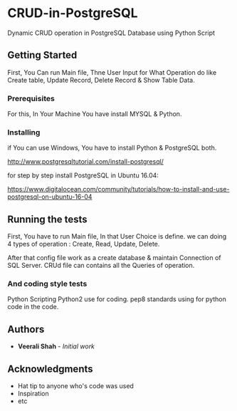 # CRUD-in-PostgreSQL
Dynamic CRUD operation in PostgreSQL Database using Python Script 

## Getting Started

First, You Can run Main file, Thne User Input for What Operation do like Create table, Update Record, Delete Record & Show Table Data.

### Prerequisites

For this, In Your Machine You have install MYSQL & Python.


### Installing

if You can use Windows,
You have to install Python & PostgreSQL both.

http://www.postgresqltutorial.com/install-postgresql/

for step by step install PostgreSQL in Ubuntu 16.04:

https://www.digitalocean.com/community/tutorials/how-to-install-and-use-postgresql-on-ubuntu-16-04


## Running the tests

First, You have to run Main file, In that User Choice is define. 
we can doing 4 types of operation : Create, Read, Update, Delete.

After that config file work as a create database & maintain Connection of SQL Server.
CRUd file can contains all the Queries of operation.


### And coding style tests

Python Scripting Python2 use for coding.
pep8 standards using for python code in the code.


## Authors

* **Veerali Shah** - *Initial work* 

## Acknowledgments

* Hat tip to anyone who's code was used
* Inspiration
* etc

